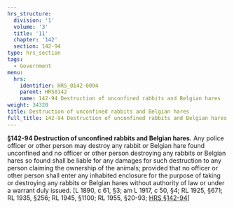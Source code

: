 ```yaml
---
hrs_structure:
  division: '1'
  volume: '3'
  title: '11'
  chapter: '142'
  section: 142-94
type: hrs_section
tags:
  - Government
menu:
  hrs:
    identifier: HRS_0142-0094
    parent: HRS0142
    name: 142-94 Destruction of unconfined rabbits and Belgian hares
weight: 34320
title: Destruction of unconfined rabbits and Belgian hares
full_title: 142-94 Destruction of unconfined rabbits and Belgian hares
---
```

**§142-94 Destruction of unconfined rabbits and Belgian hares.** Any police officer or other person may destroy any rabbit or Belgian hare found unconfined and no officer or other person destroying any rabbits or Belgian hares so found shall be liable for any damages for such destruction to any person claiming the ownership of the animals; provided that no officer or other person shall enter any inhabited enclosure for the purpose of taking or destroying any rabbits or Belgian hares without authority of law or under a warrant duly issued. [L 1890, c 61, §3; am L 1917, c 50, §4; RL 1925, §671; RL 1935, §256; RL 1945, §1100; RL 1955, §20-93; [HRS §142-94](/title-11/chapter-142/section-142-94/)]